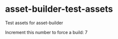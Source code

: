 # asset-builder-test-assets
Test assets for asset-builder

Increment this number to force a build: 7
